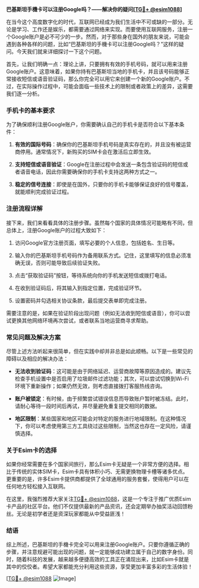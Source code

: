 **巴基斯坦手機卡可以注册Google吗？——解决你的疑问[[TG💪+ @esim1088](https://t.me/s/esim1088)]**

在当今这个高度数字化的时代，互联网已经成为我们生活中不可或缺的一部分。无论是学习、工作还是娱乐，都需要通过网络来实现。而要使用互联网服务，注册一个Google账户是必不可少的一步。然而，对于那些身在国外的朋友来说，可能会遇到各种各样的问题，比如“巴基斯坦的手機卡可以注册Google吗？”这样的疑问。今天我们就来详细探讨一下这个问题。

首先，让我们明确一点：理论上讲，只要拥有有效的手机号码，就可以用来注册Google账户。这意味着，如果你持有巴基斯坦当地的手机卡，并且该号码能够正常接收短信或语音验证码，那么你完全可以用它来创建一个新的Google账户。不过，在实际操作过程中，可能会面临一些技术上的限制或者政策上的差异，这需要我们逐一分析。

### 手机卡的基本要求

为了确保顺利注册Google账户，你需要确认自己的手机卡是否符合以下基本条件：

1. **有效的国际号码**：确保你的巴基斯坦手机号码是真实存在的，并且没有被运营商停用。通常情况下，新购买的SIM卡会在激活后立即生效。
   
2. **支持短信或语音验证**：Google在注册过程中会发送一条包含验证码的短信或者语音电话，因此你需要确保你的手机卡支持这两种方式之一。

3. **稳定的信号连接**：即使是在国外，只要你的手机卡能够保证良好的信号覆盖，就能顺利完成验证过程。

### 注册流程详解

接下来，我们来看看具体的注册步骤。虽然每个国家的具体情况可能略有不同，但总体上，注册Google账户的过程大致如下：

1. 访问Google官方注册页面，填写必要的个人信息，包括姓名、生日等。

2. 输入你的巴基斯坦手机号码作为备用联系方式。记住，这里填写的信息必须准确无误，否则可能导致后续验证失败。

3. 点击“获取验证码”按钮，等待系统向你的手机发送短信或拨打电话。

4. 在收到验证码后，将其输入到指定位置，完成验证环节。

5. 设置密码并勾选相关协议条款，最后提交表单即完成注册。

需要注意的是，如果在验证阶段出现问题（例如无法收到短信或语音），你可以尝试更换其他网络环境再次尝试，或者联系当地运营商寻求帮助。

### 常见问题及解决方案

尽管上述方法听起来很简单，但在实践中却并非总是如此顺畅。以下是一些常见的障碍以及相应的解决办法：

- **无法收到验证码**：这可能是由于网络延迟、运营商故障等原因造成的。建议先检查手机设置中是否启用了垃圾邮件过滤功能；其次，可以尝试切换到Wi-Fi环境下重新操作；如果仍然无效，则考虑直接拨打客服热线咨询。

- **账户被锁定**：有时候，由于频繁尝试错误信息而导致账户暂时被冻结。此时，请耐心等待一段时间后再试，并尽量避免重复提交相同的数据。

- **地区限制**：某些国家和地区可能会对特定的服务进行地域限制。在这种情况下，你可以考虑使用第三方工具绕过这些限制，当然这也存在一定风险，请谨慎选择。

### 关于Esim卡的选择

如果你经常需要在多个国家间旅行，那么Esim卡无疑是一个非常方便的选择。相比于传统的实体SIM卡，Esim卡具有体积小巧、无需更换物理卡槽等诸多优点。更重要的是，许多Esim卡提供商都提供了全球通用的服务套餐，使得用户可以在任何地方轻松接入互联网。

在这里，我强烈推荐大家关注[TG💪+ @esim1088](https://t.me/s/esim1088)，这是一个专注于推广优质Esim卡产品的社区平台。他们不仅提供最新的产品资讯，还会定期举办抽奖活动回馈粉丝。无论是初学者还是资深玩家都能从中受益匪浅！

### 结语

综上所述，巴基斯坦的手機卡完全可以用来注册Google账户。只要你遵循正确的步骤，并注意规避可能出现的问题，就一定能够成功建立属于自己的数字身份。同时，随着科技的发展，越来越多便捷高效的工具正在涌现出来，比如Esim卡就是其中的佼佼者。希望大家都能充分利用这些资源，享受更加丰富多彩的生活体验！

[[TG💪+ @esim1088](https://t.me/s/esim1088) ![Image](https://i.postimg.cc/4NQfJmqS/Snipaste-2025-05-13-00-14-12.png)]